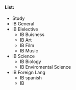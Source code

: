 #### List:
 - Study
 - IB General
 - IB Elelective
	 - IB Buisness
	 - IB Art
	 - IB Film
	 - IB Music
 - IB Science
	 - IB Biology
	 - IB Enviromental Science
 - IB Foreign Lang
	 - IB spanish
	 - IB 